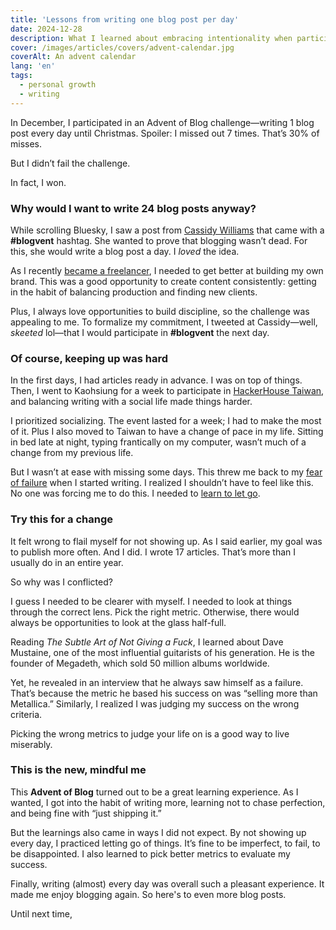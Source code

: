 ```yaml
---
title: 'Lessons from writing one blog post per day'
date: 2024-12-28
description: What I learned about embracing intentionality when participating to Advent of Blog.
cover: /images/articles/covers/advent-calendar.jpg
coverAlt: An advent calendar
lang: 'en'
tags:
  - personal growth
  - writing
---
```


In December, I participated in an Advent of Blog challenge—writing 1 blog post every day until Christmas. Spoiler: I missed out 7 times. That’s 30% of misses.

But I didn’t fail the challenge.

In fact, I won.

### Why would I want to write 24 blog posts anyway?

While scrolling Bluesky, I saw a post from [Cassidy Williams](https://cassidoo.co/) that came with a **#blogvent** hashtag. She wanted to prove that blogging wasn’t dead. For this, she would write a blog post a day. I _loved_ the idea.

As I recently [became a freelancer](/blog/freelance-business-launch), I needed to get better at building my own brand. This was a good opportunity to create content consistently: getting in the habit of balancing production and finding new clients.

Plus, I always love opportunities to build discipline, so the challenge was appealing to me. To formalize my commitment, I tweeted at Cassidy—well, _skeeted_ lol—that I would participate in **#blogvent** the next day.

### Of course, keeping up was hard

In the first days, I had articles ready in advance. I was on top of things. Then, I went to Kaohsiung for a week to participate in [HackerHouse Taiwan](https://x.com/HackerHouseTW), and balancing writing with a social life made things harder.

I prioritized socializing. The event lasted for a week; I had to make the most of it. Plus I also moved to Taiwan to have a change of pace in my life. Sitting in bed late at night, typing frantically on my computer, wasn’t much of a change from my previous life.

But I wasn’t at ease with missing some days. This threw me back to my [fear of failure](/blog/can-i-really-do-this) when I started writing. I realized I shouldn’t have to feel like this. No one was forcing me to do this. I needed to [learn to let go](/blog/learning-to-let-go).

### Try this for a change

It felt wrong to flail myself for not showing up. As I said earlier, my goal was to publish more often. And I did. I wrote 17 articles. That’s more than I usually do in an entire year.

So why was I conflicted?

I guess I needed to be clearer with myself. I needed to look at things through the correct lens. Pick the right metric. Otherwise, there would always be opportunities to look at the glass half-full.

Reading _The Subtle Art of Not Giving a Fuck_, I learned about Dave Mustaine, one of the most influential guitarists of his generation. He is the founder of Megadeth, which sold 50 million albums worldwide.

Yet, he revealed in an interview that he always saw himself as a failure. That’s because the metric he based his success on was “selling more than Metallica.” Similarly, I realized I was judging my success on the wrong criteria.

Picking the wrong metrics to judge your life on is a good way to live miserably.

### This is the new, mindful me

This **Advent of Blog** turned out to be a great learning experience. As I wanted, I got into the habit of writing more, learning not to chase perfection, and being fine with “just shipping it.”

But the learnings also came in ways I did not expect. By not showing up every day, I practiced letting go of things. It’s fine to be imperfect, to fail, to be disappointed. I also learned to pick better metrics to evaluate my success.

Finally, writing (almost) every day was overall such a pleasant experience. It made me enjoy blogging again. So here's to even more blog posts.

Until next time,
